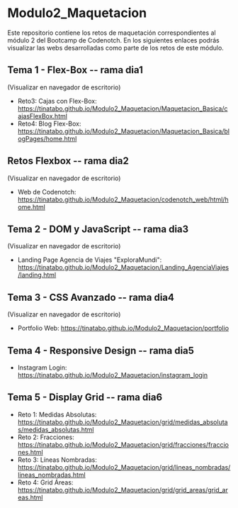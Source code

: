# Modulo2_Maquetacion
Este repositorio contiene los retos de maquetación correspondientes al módulo 2 del Bootcamp de Codenotch.
En los siguientes enlaces podrás visualizar las webs desarrolladas como parte de los retos de este módulo.

## Tema 1 - Flex-Box -- rama dia1
(Visualizar en navegador de escritorio)
- Reto3: Cajas con Flex-Box: https://tinatabo.github.io/Modulo2_Maquetacion/Maquetacion_Basica/cajasFlexBox.html
- Reto4: Blog Flex-Box: https://tinatabo.github.io/Modulo2_Maquetacion/Maquetacion_Basica/blogPages/home.html

## Retos Flexbox -- rama dia2
(Visualizar en navegador de escritorio)
- Web de Codenotch: https://tinatabo.github.io/Modulo2_Maquetacion/codenotch_web/html/home.html

## Tema 2 - DOM y JavaScript -- rama dia3
(Visualizar en navegador de escritorio)
- Landing Page Agencia de Viajes "ExploraMundi": https://tinatabo.github.io/Modulo2_Maquetacion/Landing_AgenciaViajes/landing.html

## Tema 3 - CSS Avanzado -- rama dia4
(Visualizar en navegador de escritorio)
- Portfolio Web: https://tinatabo.github.io/Modulo2_Maquetacion/portfolio

## Tema 4 - Responsive Design -- rama dia5
- Instagram Login: https://tinatabo.github.io/Modulo2_Maquetacion/instagram_login

## Tema 5 - Display Grid -- rama dia6
- Reto 1: Medidas Absolutas: https://tinatabo.github.io/Modulo2_Maquetacion/grid/medidas_absolutas/medidas_absolutas.html
- Reto 2: Fracciones: https://tinatabo.github.io/Modulo2_Maquetacion/grid/fracciones/fracciones.html
- Reto 3: Líneas Nombradas: https://tinatabo.github.io/Modulo2_Maquetacion/grid/lineas_nombradas/lineas_nombradas.html
- Reto 4: Grid Áreas: https://tinatabo.github.io/Modulo2_Maquetacion/grid/grid_areas/grid_areas.html
